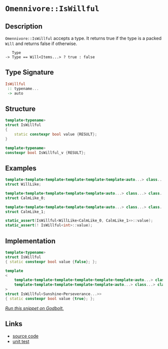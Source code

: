 <!-- Copyright 2024 Feng Mofan
SPDX-License-Identifier: Apache-2.0 -->

# `Omennivore::IsWillful`

## Description

`Omennivore::IsWillful` accepts a type.
It returns true if the type is a packed `Will` and returns false if otherwise.

<pre><code>   Type
-> Type == Will&lt;Items...&gt; ? true : false</code></pre>

## Type Signature

```Haskell
IsWillful
 :: typename...
 -> auto
```

## Structure

```C++
template<typename>
struct IsWillful
{
    static constexpr bool value {RESULT};
}

template<typename>
constexpr bool IsWillful_v {RESULT};
```

## Examples

```C++
template<template<template<template<template<template<auto...> class...> class...> class...> class...> class...>
struct WillLike;

template<template<template<template<template<auto...> class...> class...> class...> class...>
struct CalmLike_0;

template<template<template<template<template<auto...> class...> class...> class...> class...>
struct CalmLike_1;

static_assert(IsWillful<WillLike<CalmLike_0, CalmLike_1>>::value);
static_assert(! IsWillful<int>::value);
```

## Implementation

```C++
template<typename>
struct IsWillful
{ static constexpr bool value {false}; };

template
<
    template<template<template<template<template<template<auto...> class...> class...> class...> class...> class...> class Sunshine,
    template<template<template<template<template<auto...> class...> class...> class...> class...> class...Perseverance
>
struct IsWillful<Sunshine<Perseverance...>>
{ static constexpr bool value {true}; };
```

[*Run this snippet on Godbolt.*](https://godbolt.org/#z:OYLghAFBqd5QCxAYwPYBMCmBRdBLAF1QCcAaPECAMzwBtMA7AQwFtMQByARg9KtQYEAysib0QXACx8BBAKoBnTAAUAHpwAMvAFYTStJg1DIApACYAQuYukl9ZATwDKjdAGFUtAK4sGISRqkrgAyeAyYAHI%2BAEaYxCBmAOykAA6oCoRODB7evv6BaRmOAqHhUSyx8Um2mPbFDEIETMQEOT5%2BATV1WY3NBKWRMXEJyQpNLW15nWN9A%2BWVIwCUtqhexMjsHASYLCkG2yYAzG4EAJ4pjKyYR9gmGgCCY8ReDgDUAJIKAOp0tFRetDu9xMiQsrxmjmQrzQDDGmFUKWIr2iqE8rwAbmIvJhXiCLFQxEoQQARI5gklkoFA7a7fbXB5HNxA14s140vZMA7Hdl0xk8znXbk7Dlck7C3lC2kCxlMLxEAB0ipu0IMCgUivlyuQqvVSsO2BVTDVGq1OpN%2BsNxr1Bu1RoUryEXlhCDCmFIzNZ/NFXsFYql3vF0slIt9soV1stus1FttVujNrNEdjUdNdo1yjiSnRcUMGyp%2BqBTxeBA%2B31%2B/0Bx0dztdjIzxCzOYYG3NtwLDNB4KakOhAjhCKRKLRmO8OLxBGe10SpMO5OnlIZDwA9AAqNfrjebpdA1fr14AFUwY3tG%2B3y83F9PVIePr5gYD/t9t%2BDEr9IZlctQrcj3%2BTv8T8Y/kmAE3IWE7Fq8Py0LQoQANaClYi73M%2Bb6vih6H3qGn7/mmwG4YBf54XGoEPEWbxuGILBwZgAD6GgLsCN6YXej4se%2BL5BqhnFhl%2BREpjGIECfhqbEe2jzgeRlHUTRXAMWBnJ4MgNF2nEBAQJ8UF/ACjKadRjIUbQVF4PBdGkK8BlGSZskFvqIAgCO2KLAxEKKcpaqqRAYBgKWmkVoyYQEDcdkOZgTmzhwyy0JwACsvB%2BBwWikKgnBMpY1jgqs6xjmYhw8KQBCaBFyywSA0VmPKiRmJIAAc1XRRoACcZUaAAbNVhz6Jwki8CwEgaIE8WJclHC8AoICBAVCURaQcCwDAiAgKsBApHK5CUGgux0HEERXJwqjVS1AC0LWSK8wDIFCUjymYvCYPgRDEHg6B6PwggiGI7BSDIgiKCo6hTaQuhcKQADuxBMCknA8JFMVxYVSWcAA8nKK0lqgVCvPtR0nWdF2vFdZivBAHibfQSLmLliy8JNWjLBASAbSkW1kBQECM8zIDAFIZh8HQ2wNpQ0Tw9EYTNKcUO8CLzDEKciPRNomAOBLpAbWwgiIwwtDiwDWDRF4wAGbQY3cLwWAsIYwDiDreDEIrjjZsbiXworcqbHlAW1PDtB4NE4Myx4WDwxOeC9SbpDZsQKJKMSOwW97RiFcsVAGMACgAGp4JgIOIxc8V5a9wiiOIX0F79ajw0D%2BgWyg1jWPoPtjZAyyoCk9TG4dYzoEcxKmGllhmENEePVgjcQMsdh21kLgMO4njtHoISuvMwzA4UmQCJMfir%2Bk68MHMQzxMDE8OD04ytHPeRH7Uk8CL0LT7xUK%2B2Gfm96DM99LwfEjj5lGzf51HBYqkEGrwYamMDrHVOudS6khrpE1wIQEguIcpcCpvlROywECYCYFgeIY9SAlUkIceUDVDiJACJIKqLV%2BrRRag1AB3VSC9VyvKFqXA2oNWquw6KkguDRVIS1YB8NhqjXGugqadN5r00WijVarN2Zkx2mwTgzQWDokSIdJghojD4wavKLg8onb3RIE9F6sh3rF2kKXJQ5cAa6B5mDCGEsYaALhgDYayNlpyleOjV4qj1GaO0cAXR%2BjDFExJkzMmyDDhmDQTTaa0iFFxDWmzVApNhj%2BI0baIwXAGpcECDQWg/MxoQCFgDKWYtlYVJlnLBWSsw6q0YAQDWWt4a631obY2eUzZx02IlfAtsT4O3hs7ZArtlYeyigDb2vsxYBz6dTR6oc8oRyjpgGO5sjDx1ABIvgKd06Z2zrnZWBcLGfSsbIMu/1Er2KrgnXuVhLD12iKPZurcsjt07t3B51gB6gKHk9I88Bx7XxPs4CArhX7A0XmUL%2B28ihZChakHe9QH4LCvt0W%2BL8L5by6DfBoZ80VP3fufXIuKSVEsPj/NYf9UEAKASAhGHA/HEDURorR2Tgm5NCRoeBxjyYoLiRg0gWCcHDHwVMxhzC9EaEkIkfhiREiHEoZIE6wNGUiNsGI%2BJkj4DSKWqjFJSTiBKM2KonGLAFDoihOibldIxi3X5aY4Gpyi7nO%2BvIGx1ydAgA6o4yGJsXEMuEUjWRaMMbmtOpa61GI7UCjGOEtJkS4jRMOEK3ZiSk3MyNVmsm9lkApBSDRW1DUaL2oIMpVlJ1eZFMzILYWosZZVMbbLeWdtlaNPVprbW/TMB6wNmII2yselbIWaQAZk9hkA1GeMsOkyvY%2Bz9qceZQclnK1WekdZsctlhB2bTPZTBU4ZyzjnRgJzzFuokBcn6XqK6%2BrucYWuTyZmvKSu8vsnAlydxrn3CwfykoApHsCvFYK/AQpnkimFgxH6H2RQijeOK9Br1RZ/GDb9QX1DvqS%2BeGL8VYcpW/bFZLCOzFQ%2Bi6lWV/5TODe4zgLKWAWqtTauN2wE0QAQQ9aJqDqbCtFbgygLipUJD0YcQ40V6q8P6qJxIbUhG0ZGlqiawrCGJGuvKrgUgGqysSKQrgyQpmHDcUNTgPGJEuJunJ4zCmdXLAjhkZwkggA)

## Links

- [source code](../../../../conceptrodon/omennivore/is_willful.hpp)
- [unit test](../../../../tests/unit/metafunctions/omennivore/is_willful.test.hpp)
